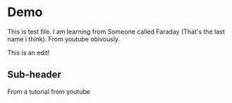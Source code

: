 # Demo

This is test file. I am learning from Someone called Faraday (That's the last name i think). From youtube obivously.

This is an edit!

## Sub-header

From a tutorial from youtube
